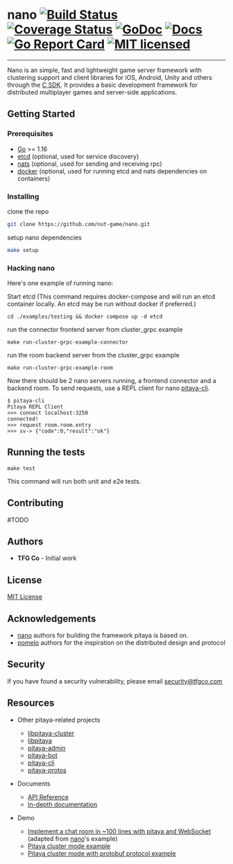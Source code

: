 # nano [![Build Status][7]][8] [![Coverage Status][9]][10] [![GoDoc][1]][2] [![Docs][11]][12] [![Go Report Card][3]][4] [![MIT licensed][5]][6]

---

[1]: https://godoc.org/github.com/topfreegames/nano?status.svg
[2]: https://godoc.org/github.com/topfreegames/nano
[3]: https://goreportcard.com/badge/github.com/topfreegames/nano
[4]: https://goreportcard.com/report/github.com/topfreegames/nano
[5]: https://img.shields.io/badge/license-MIT-blue.svg
[6]: LICENSE
[7]: https://github.com/topfreegames/nano/actions/workflows/tests.yaml/badge.svg
[8]: https://github.com/topfreegames/nano/actions/workflows/tests.yaml
[9]: https://coveralls.io/repos/github/topfreegames/nano/badge.svg?branch=master
[10]: https://coveralls.io/github/topfreegames/nano?branch=master
[11]: https://readthedocs.org/projects/nano/badge/?version=latest
[12]: https://nano.readthedocs.io/en/latest/?badge=latest

Nano is an simple, fast and lightweight game server framework with clustering support and client libraries for iOS, Android, Unity and others through the [C SDK](https://github.com/topfreegames/libpitaya).
It provides a basic development framework for distributed multiplayer games and server-side applications.

## Getting Started

### Prerequisites

* [Go](https://golang.org/) >= 1.16
* [etcd](https://github.com/coreos/etcd) (optional, used for service discovery)
* [nats](https://github.com/nats-io/nats.go) (optional, used for sending and receiving rpc)
* [docker](https://www.docker.com) (optional, used for running etcd and nats dependencies on containers)

### Installing

clone the repo

```bash
git clone https://github.com/nut-game/nano.git
```

setup nano dependencies

```bash
make setup
```

### Hacking nano

Here's one example of running nano:

Start etcd (This command requires docker-compose and will run an etcd container locally. An etcd may be run without docker if preferred.)
```
cd ./examples/testing && docker compose up -d etcd
```
run the connector frontend server from cluster_grpc example
```
make run-cluster-grpc-example-connector
```
run the room backend server from the cluster_grpc example
```
make run-cluster-grpc-example-room
```

Now there should be 2 nano servers running, a frontend connector and a backend room. To send requests, use a REPL client for nano [pitaya-cli](https://github.com/topfreegames/pitaya/tree/main/pitaya-cli).

```
$ pitaya-cli
Pitaya REPL Client
>>> connect localhost:3250
connected!
>>> request room.room.entry
>>> sv-> {"code":0,"result":"ok"}
```

## Running the tests
```
make test
```
This command will run both unit and e2e tests.

## Contributing
#TODO

## Authors
* **TFG Co** - Initial work

## License
[MIT License](./LICENSE)

## Acknowledgements
* [nano](https://github.com/lonnng/nano) authors for building the framework pitaya is based on.
* [pomelo](https://github.com/NetEase/pomelo) authors for the inspiration on the distributed design and protocol

## Security
If you have found a security vulnerability, please email security@tfgco.com

## Resources
- Other pitaya-related projects
  + [libpitaya-cluster](https://github.com/topfreegames/libpitaya-cluster)
  + [libpitaya](https://github.com/topfreegames/libpitaya)
  + [pitaya-admin](https://github.com/topfreegames/pitaya-admin)
  + [pitaya-bot](https://github.com/topfreegames/pitaya-bot)
  + [pitaya-cli](https://github.com/topfreegames/pitaya/tree/main/pitaya-cli)
  + [pitaya-protos](https://github.com/topfreegames/pitaya-protos)

- Documents
  + [API Reference](https://godoc.org/github.com/topfreegames/pitaya)
  + [In-depth documentation](https://pitaya.readthedocs.io/en/latest/)

- Demo
  + [Implement a chat room in ~100 lines with pitaya and WebSocket](./examples/demo/chat) (adapted from [nano](https://github.com/lonnng/nano)'s example)
  + [Pitaya cluster mode example](./examples/demo/cluster)
  + [Pitaya cluster mode with protobuf protocol example](./examples/demo/cluster_protobuf)
